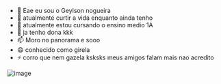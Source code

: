 - 👋 Eae eu sou o Geylson nogueira
- 👀 atualmente curtir a vida enquanto ainda tenho
- 🌱 atualmente estou cursando o ensino medio 1A
- 💞️ ja tenho dona kkk 
- 📫 Moro no panorama e sooo
- 😄 conhecido como girela
- ⚡ corro que nem gazela ksksks meus amigos falam mais nao acredito 

<!--![image](https://github.com/user-attachments/assets/5f03094f-aacc-4923-b270-7ec48b53b97f)

Geylson07/Geylson07 is a ✨ special ✨ repository because its `README.md` (this file) appears on your GitHub profile.
You can click the Preview link to take a look at your changes.
--->
![image](https://github.com/user-attachments/assets/a2164479-1b9a-4597-83bd-381220573eed)
